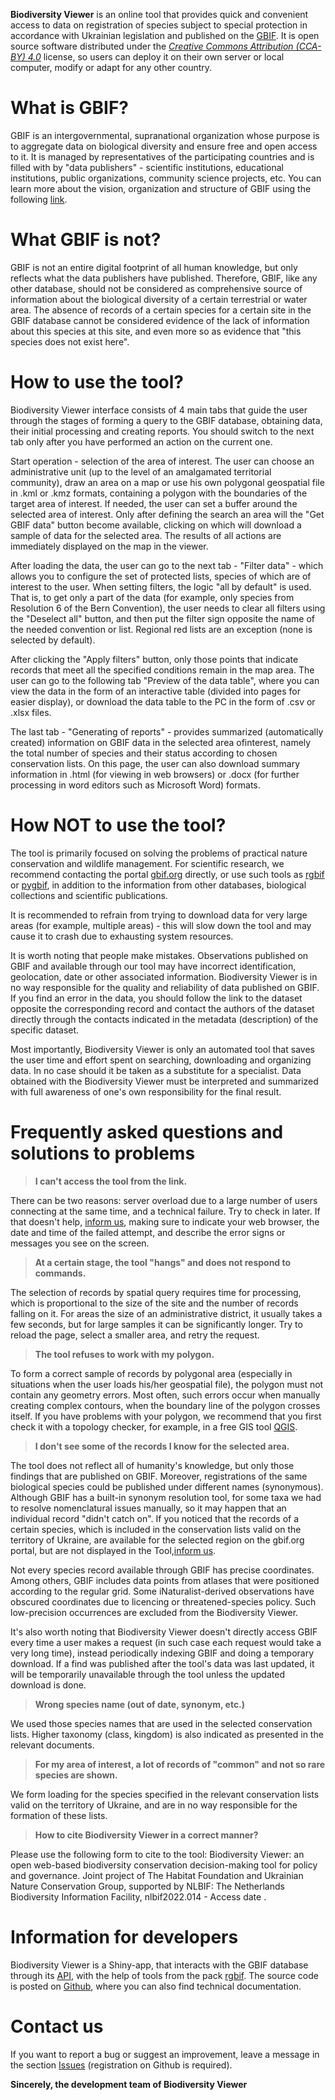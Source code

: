 **Biodiversity Viewer** is an online tool that provides quick and convenient access to data on registration of species subject to special protection in accordance with Ukrainian legislation and published on the [GBIF](https://www.gbif.org/). It is open source software distributed under the [*Creative Commons Attribution (CCA-BY) 4.0*](https://creativecommons.org/licenses/by/4.0/deed.en) license, so users can deploy it on their own server or local computer, modify or adapt for any other country.

# What is GBIF?
GBIF is an intergovernmental, supranational organization whose purpose is to aggregate data on biological diversity and ensure free and open access to it. It is managed by representatives of the participating countries and is filled with by "data publishers" - scientific institutions, educational institutions, public organizations, community science projects, etc. You can learn more about the vision, organization and structure of GBIF using the following [link](https://www.gbif.org/uk/what-is-gbif).

# What GBIF is not?
GBIF is not an entire digital footprint of all human knowledge, but only reflects what the data publishers have published. Therefore, GBIF, like any other database, should not be considered as comprehensive source of information about the biological diversity of a certain terrestrial or water area. The absence of records of a certain species for a certain site in the GBIF database cannot be considered evidence of the lack of information about this species at this site, and even more so as evidence that "this species does not exist here".

# How to use the tool?
Biodiversity Viewer interface consists of 4 main tabs that guide the user through the stages of forming a query to the GBIF database, obtaining data, their initial processing and creating reports. You should switch to the next tab only after you have performed an action on the current one.

Start operation - selection of the area of interest. The user can choose an administrative unit (up to the level of an amalgamated territorial community), draw an area on a map or use his own polygonal geospatial file in .kml or .kmz formats, containing a polygon with the boundaries of the target area of interest. If needed, the user can set a buffer around the selected area of interest. Only after defining the search an area will the "Get GBIF data" button become available, clicking on which will download a sample of data for the selected area. The results of all actions are immediately displayed on the map in the viewer.

After loading the data, the user can go to the next tab - "Filter data" - which allows you to configure the set of protected lists, species of which are of interest to the user. When setting filters, the logic "all by default" is used. That is, to get only a part of the data (for example, only species from Resolution 6 of the Bern Convention), the user needs to clear all filters using the "Deselect all" button, and then put the filter sign opposite the name of the needed convention or list. Regional red lists are an exception (none is selected by default).

After clicking the "Apply filters" button, only those points that indicate records that meet all the specified conditions remain in the map area. The user can go to the following tab "Preview of the data table", where you can view the data in the form of an interactive table (divided into pages for easier display), or download the data table to the PC in the form of .csv or .xlsx files.

The last tab - "Generating of reports" - provides summarized (automatically created) information on GBIF data in the selected area of ​​interest, namely the total number of species and their status according to chosen conservation lists. On this page, the user can also download summary information in .html (for viewing in web browsers) or .docx (for further processing in word editors such as Microsoft Word) formats.

# How NOT to use the tool?
The tool is primarily focused on solving the problems of practical nature conservation and wildlife management. For scientific research, we recommend contacting the portal [gbif.org](https://www.gbif.org/) directly, or use such tools as [rgbif](https://www.gbif.org/uk/tool/81747/rgbif) or [pygbif](https://www.gbif.org/uk/tool/OlyoYyRbKCSCkMKIi4oIT/pygbif-gbif-python-client), in addition to the information from other databases, biological collections and scientific publications.

It is recommended to refrain from trying to download data for very large areas (for example, multiple areas) - this will slow down the tool and may cause it to crash due to exhausting system resources.

It is worth noting that people make mistakes. Observations published on GBIF and available through our tool may have incorrect identification, geolocation, date or other associated information. Biodiversity Viewer is in no way responsible for the quality and reliability of data published on GBIF. If you find an error in the data, you should follow the link to the dataset opposite the corresponding record and contact the authors of the dataset directly through the contacts indicated in the metadata (description) of the specific dataset.

Most importantly, Biodiversity Viewer is only an automated tool that saves the user time and effort spent on searching, downloading and organizing data. In no case should it be taken as a substitute for a specialist. Data obtained with the Biodiversity Viewer must be interpreted and summarized with full awareness of one's own responsibility for the final result.

# Frequently asked questions and solutions to problems
> **I can't access the tool from the link.**

There can be two reasons: server overload due to a large number of users connecting at the same time, and a technical failure. Try to check in later. If that doesn't help, [inform us](https://github.com/ABiatov/gbif_shiny_onlineviewer/issues), making sure to indicate your web browser, the date and time of the failed attempt, and describe the error signs or messages you see on the screen.

> **At a certain stage, the tool "hangs" and does not respond to commands.**

The selection of records by spatial query requires time for processing, which is proportional to the size of the site and the number of records falling on it. For areas the size of an administrative district, it usually takes a few seconds, but for large samples it can be significantly longer. Try to reload the page, select a smaller area, and retry the request.

> **The tool refuses to work with my polygon.**

To form a correct sample of records by polygonal area (especially in situations when the user loads his/her geospatial file), the polygon must not contain any geometry errors. Most often, such errors occur when manually creating complex contours, when the boundary line of the polygon crosses itself. If you have problems with your polygon, we recommend that you first check it with a topology checker, for example, in a free GIS tool [QGIS](https://qgis.org/uk/site/).

> **I don't see some of the records I know for the selected area.**

The tool does not reflect all of humanity's knowledge, but only those findings that are published on GBIF. Moreover, registrations of the same biological species could be published under different names (synonymous). Although GBIF has a built-in synonym resolution tool, for some taxa we had to resolve nomenclatural issues manually, so it may happen that an individual record "didn't catch on". If you noticed that the records of a certain species, which is included in the conservation lists valid on the territory of Ukraine, are available for the selected region on the gbif.org portal, but are not displayed in the Tool,[inform us](https://github.com/ABiatov/gbif_shiny_onlineviewer/issues).

Not every species record available through GBIF has precise coordinates. Among others, GBIF includes data points from atlases that were positioned according to the regular grid. Some iNaturalist-derived observations have obscured coordinates due to licencing or threatened-species policy. Such low-precision occurrences are excluded from the Biodiversity Viewer.

It's also worth noting that Biodiversity Viewer doesn't directly access GBIF every time a user makes a request (in such case each request would take a very long time), instead periodically indexing GBIF and doing a temporary download. If a find was published after the tool's data was last updated, it will be temporarily unavailable through the tool unless the updated download is done.

> **Wrong species name (out of date, synonym, etc.)**

We used those species names that are used in the selected conservation lists. Higher taxonomy (class, kingdom) is also indicated as presented in the relevant documents.

> **For my area of interest, a lot of records of "common" and not so rare species are shown.**

We form loading for the species specified in the relevant conservation lists valid on the territory of Ukraine, and are in no way responsible for the formation of these lists.

> **How to cite Biodiversity Viewer in a correct manner?**

Please use the following form to cite to the tool:
Biodiversity Viewer: an open web-based biodiversity conservation decision-making tool for policy and governance. Joint project of The Habitat Foundation and Ukrainian Nature Conservation Group, supported by NLBIF: The Netherlands Biodiversity Information Facility, nlbif2022.014 - Access date <your-date-of-accessing-the-tool>.


# Information for developers
Biodiversity Viewer is a Shiny-app, that interacts with the GBIF database through its [API](), with the help of tools from the pack [rgbif](https://www.gbif.org/uk/tool/81747/rgbif). The source code is posted on [Github](https://github.com/ABiatov/gbif_shiny_onlineviewer/), where you can also find technical documentation.

# Contact us
If you want to report a bug or suggest an improvement, leave a message in the section [Issues](https://github.com/ABiatov/gbif_shiny_onlineviewer/issues) (registration on Github is required). 

**Sincerely, the development team of Biodiversity Viewer**
